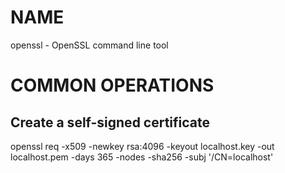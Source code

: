# NAME

openssl - OpenSSL command line tool

# COMMON OPERATIONS

## Create a self-signed certificate

   openssl req -x509 -newkey rsa:4096 -keyout localhost.key -out localhost.pem -days 365 -nodes -sha256 -subj '/CN=localhost' 


